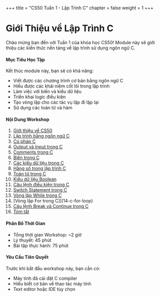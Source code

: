 +++
title = "CS50 Tuần 1 - Lập Trình C"
chapter = false
weight = 1
+++

# Giới Thiệu về Lập Trình C

Chào mừng bạn đến với Tuần 1 của khóa học CS50! Module này sẽ giới thiệu các kiến thức nền tảng về lập trình sử dụng ngôn ngữ C.

#### Mục Tiêu Học Tập

Kết thúc module này, bạn sẽ có khả năng:

* Viết được các chương trình cơ bản bằng ngôn ngữ C
* Hiểu được các khái niệm cốt lõi trong lập trình
* Làm việc với biến và kiểu dữ liệu
* Triển khai logic điều kiện
* Tạo vòng lặp cho các tác vụ lặp đi lặp lại
* Sử dụng các toán tử và hàm

#### Nội Dung Workshop

1. [Giới thiệu về CS50](1-introduction)
2. [Lập trình bằng ngôn ngữ C](2-how-to-program-in-c)
3. [Cú pháp C](3-c-syntax)
4. [Output và Input trong C](4-c-output)
5. [Comments trong C](5-c-comments)
6. [Biến trong C](6-c-variables)
7. [Các kiểu dữ liệu trong C](7-c-data-types)
8. [Hằng số trong lập trình C](8-c-constants)
9. [Toán tử trong C](9-c-operators)
10. [Kiểu dữ liệu Boolean](10-c-booleans)
11. [Câu lệnh điều kiện trong C](11-c-if-else)
12. [Switch Statement trong C](12-c-switch)
13. [Vòng lặp While trong C](13-c-while-loop)
14. [Vòng lặp For trong C]](14-c-for-loop)
15. [Câu lệnh Break và Continue trong C](15-c-break-and-continue)
16. [Tóm tắt](16-summary)


#### Phân Bổ Thời Gian

* Tổng thời gian Workshop: ~2 giờ
* Lý thuyết: 45 phút
* Bài tập thực hành: 75 phút

#### Yêu Cầu Tiên Quyết

Trước khi bắt đầu workshop này, bạn cần có:

* Máy tính đã cài đặt C compiler
* Hiểu biết cơ bản về thao tác máy tính
* Text editor hoặc IDE tùy chọn

